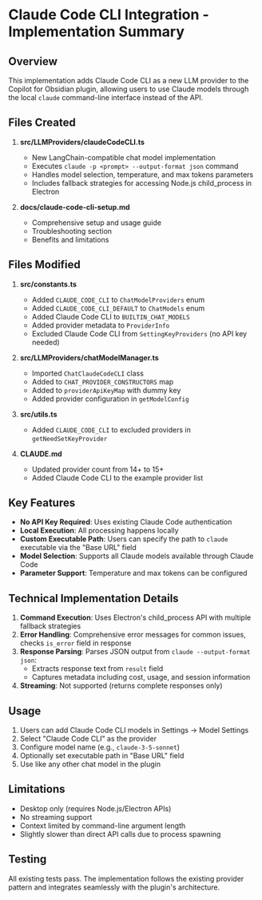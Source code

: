 # Claude Code CLI Integration - Implementation Summary

## Overview

This implementation adds Claude Code CLI as a new LLM provider to the Copilot for Obsidian plugin, allowing users to use Claude models through the local `claude` command-line interface instead of the API.

## Files Created

1. **src/LLMProviders/claudeCodeCLI.ts**

   - New LangChain-compatible chat model implementation
   - Executes `claude -p <prompt> --output-format json` command
   - Handles model selection, temperature, and max tokens parameters
   - Includes fallback strategies for accessing Node.js child_process in Electron

2. **docs/claude-code-cli-setup.md**
   - Comprehensive setup and usage guide
   - Troubleshooting section
   - Benefits and limitations

## Files Modified

1. **src/constants.ts**

   - Added `CLAUDE_CODE_CLI` to `ChatModelProviders` enum
   - Added `CLAUDE_CODE_CLI_DEFAULT` to `ChatModels` enum
   - Added Claude Code CLI to `BUILTIN_CHAT_MODELS`
   - Added provider metadata to `ProviderInfo`
   - Excluded Claude Code CLI from `SettingKeyProviders` (no API key needed)

2. **src/LLMProviders/chatModelManager.ts**

   - Imported `ChatClaudeCodeCLI` class
   - Added to `CHAT_PROVIDER_CONSTRUCTORS` map
   - Added to `providerApiKeyMap` with dummy key
   - Added provider configuration in `getModelConfig`

3. **src/utils.ts**

   - Added `CLAUDE_CODE_CLI` to excluded providers in `getNeedSetKeyProvider`

4. **CLAUDE.md**
   - Updated provider count from 14+ to 15+
   - Added Claude Code CLI to the example provider list

## Key Features

- **No API Key Required**: Uses existing Claude Code authentication
- **Local Execution**: All processing happens locally
- **Custom Executable Path**: Users can specify the path to `claude` executable via the "Base URL" field
- **Model Selection**: Supports all Claude models available through Claude Code
- **Parameter Support**: Temperature and max tokens can be configured

## Technical Implementation Details

1. **Command Execution**: Uses Electron's child_process API with multiple fallback strategies
2. **Error Handling**: Comprehensive error messages for common issues, checks `is_error` field in response
3. **Response Parsing**: Parses JSON output from `claude --output-format json`:
   - Extracts response text from `result` field
   - Captures metadata including cost, usage, and session information
4. **Streaming**: Not supported (returns complete responses only)

## Usage

1. Users can add Claude Code CLI models in Settings → Model Settings
2. Select "Claude Code CLI" as the provider
3. Configure model name (e.g., `claude-3-5-sonnet`)
4. Optionally set executable path in "Base URL" field
5. Use like any other chat model in the plugin

## Limitations

- Desktop only (requires Node.js/Electron APIs)
- No streaming support
- Context limited by command-line argument length
- Slightly slower than direct API calls due to process spawning

## Testing

All existing tests pass. The implementation follows the existing provider pattern and integrates seamlessly with the plugin's architecture.
